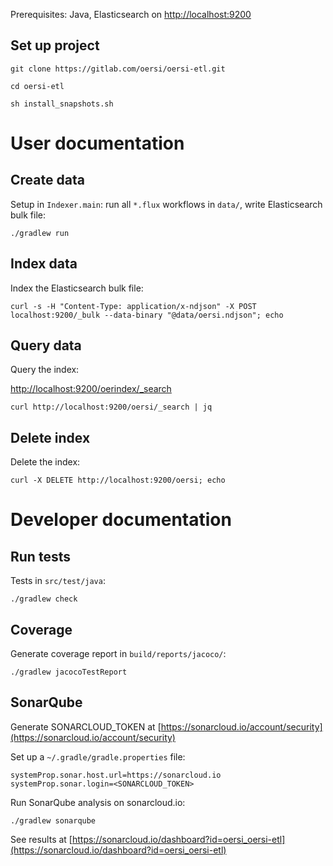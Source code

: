 Prerequisites: Java, Elasticsearch on [http://localhost:9200](http://localhost:9200)

Set up project
--------------

`git clone https://gitlab.com/oersi/oersi-etl.git`

`cd oersi-etl`

`sh install_snapshots.sh`

User documentation
==================

Create data
-----------

Setup in `Indexer.main`: run all `*.flux` workflows in `data/`, write Elasticsearch bulk file:

`./gradlew run`

Index data
----------

Index the Elasticsearch bulk file:

`curl -s -H "Content-Type: application/x-ndjson" -X POST localhost:9200/_bulk --data-binary "@data/oersi.ndjson"; echo`

Query data
----------

Query the index:

[http://localhost:9200/oerindex/_search](http://localhost:9200/oerindex/_search)

`curl http://localhost:9200/oersi/_search | jq`

Delete index
------------

Delete the index:

`curl -X DELETE http://localhost:9200/oersi; echo`

Developer documentation
=======================

Run tests
---------

Tests in `src/test/java`:

`./gradlew check`

Coverage
--------

Generate coverage report in `build/reports/jacoco/`:

`./gradlew jacocoTestReport`

SonarQube
---------

Generate SONARCLOUD_TOKEN at [https://sonarcloud.io/account/security](https://sonarcloud.io/account/security)

Set up a `~/.gradle/gradle.properties` file:

```
systemProp.sonar.host.url=https://sonarcloud.io
systemProp.sonar.login=<SONARCLOUD_TOKEN>
```

Run SonarQube analysis on sonarcloud.io:

`./gradlew sonarqube`

See results at [https://sonarcloud.io/dashboard?id=oersi_oersi-etl](https://sonarcloud.io/dashboard?id=oersi_oersi-etl)